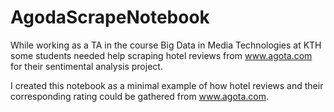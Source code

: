 # AgodaScrapeNotebook
While working as a TA in the course Big Data in Media Technologies at KTH some students needed help scraping hotel reviews from www.agota.com for their sentimental analysis project.

I created this notebook as a minimal example of how hotel reviews and their corresponding rating could be gathered from www.agota.com.

